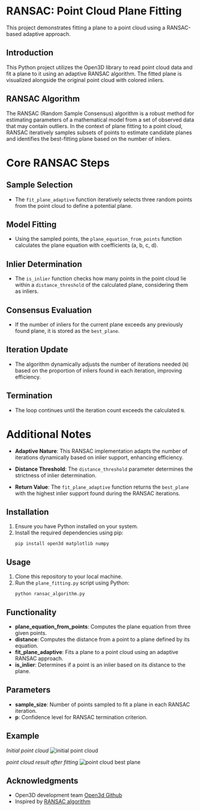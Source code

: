 # RANSAC: Point Cloud Plane Fitting

This project demonstrates fitting a plane to a point cloud using a RANSAC-based adaptive approach.

## Introduction

This Python project utilizes the Open3D library to read point cloud data and fit a plane to it using an adaptive RANSAC algorithm. The fitted plane is visualized alongside the original point cloud with colored inliers.

## RANSAC Algorithm

The RANSAC (Random Sample Consensus) algorithm is a robust method for estimating parameters of a mathematical model from a set of observed data that may contain outliers. In the context of plane fitting to a point cloud, RANSAC iteratively samples subsets of points to estimate candidate planes and identifies the best-fitting plane based on the number of inliers.

# Core RANSAC Steps

## Sample Selection
- The `fit_plane_adaptive` function iteratively selects three random points from the point cloud to define a potential plane.

## Model Fitting
- Using the sampled points, the `plane_equation_from_points` function calculates the plane equation with coefficients (a, b, c, d).

## Inlier Determination
- The `is_inlier` function checks how many points in the point cloud lie within a `distance_threshold` of the calculated plane, considering them as inliers.

## Consensus Evaluation
- If the number of inliers for the current plane exceeds any previously found plane, it is stored as the `best_plane`.

## Iteration Update
- The algorithm dynamically adjusts the number of iterations needed (`N`) based on the proportion of inliers found in each iteration, improving efficiency.

## Termination
- The loop continues until the iteration count exceeds the calculated `N`.

# Additional Notes

- **Adaptive Nature**: This RANSAC implementation adapts the number of iterations dynamically based on inlier support, enhancing efficiency.
  
- **Distance Threshold**: The `distance_threshold` parameter determines the strictness of inlier determination.

- **Return Value**: The `fit_plane_adaptive` function returns the `best_plane` with the highest inlier support found during the RANSAC iterations.


## Installation

1. Ensure you have Python installed on your system.
2. Install the required dependencies using pip:
    ```
    pip install open3d matplotlib numpy
    ```

## Usage

1. Clone this repository to your local machine.
2. Run the `plane_fitting.py` script using Python:
    ```
    python ransac_algorithm.py
    ```

## Functionality

- **plane_equation_from_points**: Computes the plane equation from three given points.
- **distance**: Computes the distance from a point to a plane defined by its equation.
- **fit_plane_adaptive**: Fits a plane to a point cloud using an adaptive RANSAC approach.
- **is_inlier**: Determines if a point is an inlier based on its distance to the plane.

## Parameters

- **sample_size**: Number of points sampled to fit a plane in each RANSAC iteration.
- **p**: Confidence level for RANSAC termination criterion.

## Example
*Initial point cloud*
![initial point cloud](https://github.com/IJAMUL1/RANSAC-Point-Cloud-Plane-Fitting/assets/60096099/51413d48-f8c2-49a1-bb31-5afd42601488)

*point cloud result after fitting*
![point cloud best plane](https://github.com/IJAMUL1/RANSAC-Point-Cloud-Plane-Fitting/assets/60096099/d0935b4a-a7fb-4a56-8682-3c81506222e3)

## Acknowledgments

- Open3D development team [Open3d Github](https://github.com/isl-org/Open3D)
- Inspired by [RANSAC algorithm](https://en.wikipedia.org/wiki/Random_sample_consensus)
